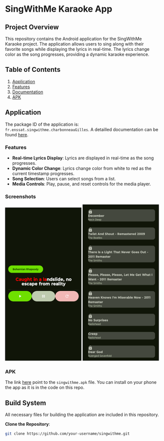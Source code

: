 # SingWithMe Karaoke App

## Project Overview

This repository contains the Android application for the SingWithMe Karaoke project. The application allows users to sing along with their favorite songs while displaying the lyrics in real-time. The lyrics change color as the song progresses, providing a dynamic karaoke experience.

## Table of Contents

1. [Application](#application)
2. [Features](#Features)
3. [Documentation](#documentation)
4. [APK](#apk)


## Application

The package ID of the application is: `fr.enssat.singwithme.charbonneauGilles`.
A detailled documentation can be found [here](Documentation.md).

### Features

- **Real-time Lyrics Display**: Lyrics are displayed in real-time as the song progresses.
- **Dynamic Color Change**: Lyrics change color from white to red as the current timestamp progresses.
- **Song Selection**: Users can select songs from a list.
- **Media Controls**: Play, pause, and reset controls for the media player.

### Screenshots

<img src="Capture1.png" alt="Screenshot" width="250"/>
<img src="Capture2.png" alt="Screenshot" width="250"/>


### APK
 The link [here](app/singwithme.apk) point to the `singwithme.apk` file. You can install on your phone the app as it is in the code on this repo. 

## Build System

All necessary files for building the application are included in this repository. 

 **Clone the Repository**:
   ```sh
   git clone https://github.com/your-username/singwithme.git
